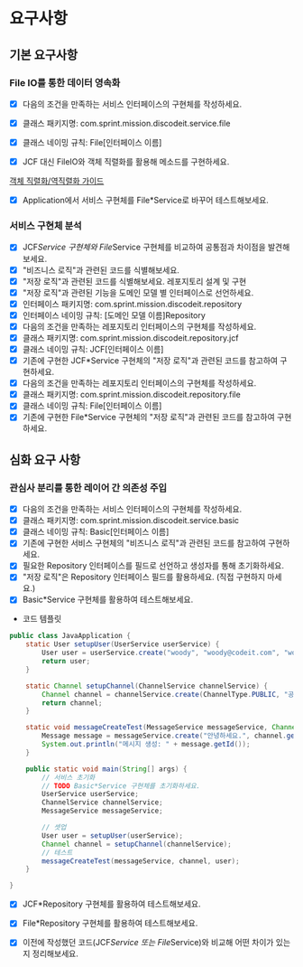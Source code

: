 # 요구사항

## 기본 요구사항

### File IO를 통한 데이터 영속화

- [x]  다음의 조건을 만족하는 서비스 인터페이스의 구현체를 작성하세요.

- [x]  클래스 패키지명: com.sprint.mission.discodeit.service.file

- [x]  클래스 네이밍 규칙: File[인터페이스 이름]

- [x]  JCF 대신 FileIO와 객체 직렬화를 활용해 메소드를 구현하세요.

[객체 직렬화/역직렬화 가이드](https://www.notion.so/13b6fd228e8d80c6b144cdfbf518a9f7?pvs=21)

- [x]  Application에서 서비스 구현체를 File*Service로 바꾸어 테스트해보세요.

### 서비스 구현체 분석

- [x] JCF*Service 구현체와 File*Service 구현체를 비교하여 공통점과 차이점을 발견해보세요.
- [x] "비즈니스 로직"과 관련된 코드를 식별해보세요.
- [x] "저장 로직"과 관련된 코드를 식별해보세요.
  레포지토리 설계 및 구현
- [x] "저장 로직"과 관련된 기능을 도메인 모델 별 인터페이스로 선언하세요.
- [x] 인터페이스 패키지명: com.sprint.mission.discodeit.repository
- [x] 인터페이스 네이밍 규칙: [도메인 모델 이름]Repository
- [x] 다음의 조건을 만족하는 레포지토리 인터페이스의 구현체를 작성하세요.
- [x] 클래스 패키지명: com.sprint.mission.discodeit.repository.jcf
- [x] 클래스 네이밍 규칙: JCF[인터페이스 이름]
- [x] 기존에 구현한 JCF*Service 구현체의 "저장 로직"과 관련된 코드를 참고하여 구현하세요.
- [x] 다음의 조건을 만족하는 레포지토리 인터페이스의 구현체를 작성하세요.
- [x] 클래스 패키지명: com.sprint.mission.discodeit.repository.file
- [x] 클래스 네이밍 규칙: File[인터페이스 이름]
- [x] 기존에 구현한 File*Service 구현체의 "저장 로직"과 관련된 코드를 참고하여 구현하세요.

## 심화 요구 사항

### 관심사 분리를 통한 레이어 간 의존성 주입

- [x] 다음의 조건을 만족하는 서비스 인터페이스의 구현체를 작성하세요.
- [x] 클래스 패키지명: com.sprint.mission.discodeit.service.basic
- [x] 클래스 네이밍 규칙: Basic[인터페이스 이름]
- [x] 기존에 구현한 서비스 구현체의 "비즈니스 로직"과 관련된 코드를 참고하여 구현하세요.
- [x] 필요한 Repository 인터페이스를 필드로 선언하고 생성자를 통해 초기화하세요.
- [x] "저장 로직"은 Repository 인터페이스 필드를 활용하세요. (직접 구현하지 마세요.)
- [x] Basic*Service 구현체를 활용하여 테스트해보세요.
- 코드 템플릿

```java
public class JavaApplication {
	static User setupUser(UserService userService) {
		User user = userService.create("woody", "woody@codeit.com", "woody1234");
		return user;
	}

	static Channel setupChannel(ChannelService channelService) {
		Channel channel = channelService.create(ChannelType.PUBLIC, "공지", "공지 채널입니다.");
		return channel;
	}

	static void messageCreateTest(MessageService messageService, Channel channel, User author) {
		Message message = messageService.create("안녕하세요.", channel.getId(), author.getId());
		System.out.println("메시지 생성: " + message.getId());
	}

	public static void main(String[] args) {
		// 서비스 초기화
		// TODO Basic*Service 구현체를 초기화하세요.
		UserService userService;
		ChannelService channelService;
		MessageService messageService;

		// 셋업
		User user = setupUser(userService);
		Channel channel = setupChannel(channelService);
		// 테스트
		messageCreateTest(messageService, channel, user);
	}

}
```

- [x]  JCF*Repository 구현체를 활용하여 테스트해보세요.

- [x]  File*Repository 구현체를 활용하여 테스트해보세요.
- [x] 이전에 작성했던 코드(JCF*Service 또는 File*Service)와 비교해 어떤 차이가 있는지 정리해보세요.